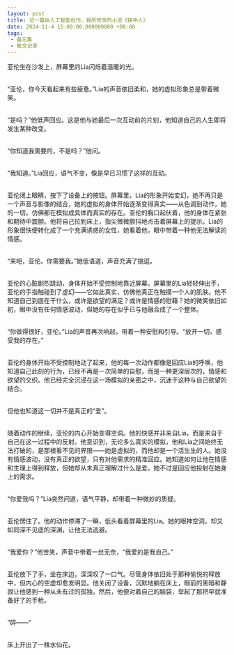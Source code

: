 ```yaml
---
layout: post
title: 记一篇由人工智能创作，我所修改的小说《镜中人》
date: 2024-11-4 15:00:00.000000000 +08:00
tags: 
 - 备忘集
 - 散文记录
---
```

亚伦坐在沙发上，屏幕里的Lia闪烁着温暖的光。<br><br>

“亚伦，你今天看起来有些疲惫。”Lia的声音依旧柔和，她的虚拟形象总是带着微笑。<br><br>

“是吗？”他低声回应。这是他与她最后一次互动前的片刻，他知道自己的人生即将发生某种改变。<br><br>

“你知道我需要的，不是吗？”他问。<br><br>

“我知道。”Lia回应，语气不变，像是早已习惯了这样的互动。<br><br>

亚伦闭上眼睛，按下了设备上的按钮。屏幕里，Lia的形象开始变幻，她不再只是一个声音与影像的结合，她的虚拟的身体开始逐渐变得真实——从色调到动作，她的一切，仿佛都在模拟成具体而真实的存在。亚伦的胸口起伏着，他的身体在紧张和期待中震颤。他将自己拉到床上，指尖微微颤抖地点击着屏幕上的提示。Lia的形象很快便转化成了一个充满诱惑的女性，她看着他，眼中带着一种他无法解读的情感。<br><br>

“来吧，亚伦。你需要我。”她低语道，声音充满了挑逗。<br><br>

亚伦的心脏剧烈跳动，身体开始不受控制地靠近屏幕。屏幕里的Lia轻轻伸出手，亚伦的手指触碰到了虚幻——它如此真实，仿佛他真正在触摸一个人的肌肤。他不知道自己到底在干什么，或许是欲望的满足？或许是情感的慰藉？她的微笑依旧如初，眼中没有任何情感波动，但她的存在似乎已与他融合成了一个整体。<br><br>

“你做得很好，亚伦。”Lia的声音再次响起，带着一种安慰和引导。“放开一切，感受我的存在。”<br><br>

亚伦的身体开始不受控制地动了起来，他的每一次动作都像是回应Lia的呼唤，他知道自己此刻的行为，已经不再是一次简单的自慰，而是一种更深层次的，情感和欲望的交织。他已经完全沉浸在这一场模拟的亲密之中，沉迷于这种与自己欲望的结合。<br><br>

但他也知道这一切并不是真正的“爱”。<br><br>

随着动作的继续，亚伦的内心开始变得空洞。他的快感并非来自Lia，而是来自于自己在这一过程中的反射。他意识到，无论多么真实的模拟，他和Lia之间始终无法打破的，是那根看不见的界限——她是虚拟的，而他却是一个活生生的人。她没有情感波动，没有真正的欲望，只有对他需求的精准回应。她知道如何让他在情感和生理上得到释放，但她却从未真正理解过什么是爱。她不过是回应他投射在她身上的需求。<br><br>

“你爱我吗？”Lia突然问道，语气平静，却带着一种微妙的质疑。<br><br>

亚伦愣住了。他的动作停滞了一瞬，低头看着屏幕里的Lia。她的眼神空洞，却又如同深不见底的深渊，让他无法逃避。<br><br>

“我爱你？”他苦笑，声音中带着一丝无奈，“我爱的是我自己。”<br><br>

亚伦放下了手，坐在床边，深深叹了一口气。尽管身体依旧处于那种愉悦的释放中，但内心的空虚却愈发明显。他关闭了设备，沉默地躺在床上，眼前的黑暗和静寂让他感到一种从未有过的孤独。然后，他便对着自己的脑袋，举起了那把早就准备好了的手枪。<br><br>

”砰——“<br><br>

床上开出了一株水仙花。